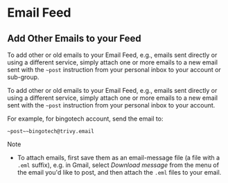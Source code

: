 # Email Feed

<span id="gv-4feed-5feedpost"></span>
## Add Other Emails to your Feed

<span class="sub g4s">

To add other or old emails to your Email Feed, e.g., emails sent directly or
using a different service, simply attach one or more emails to a new
email sent with the `~post` instruction from your personal inbox to your account or sub-group.

</span> <!-- sub g4s -->

<span class="free">

To add other or old emails to your Email Feed, e.g., emails sent directly or
using a different service, simply attach one or more emails to a new
email sent with the `~post` instruction from your personal inbox to your account.

</span> <!-- free -->

For example, for bingotech account, send the email to:

```
~post~~bingotech@trivy.email
```

Note

* To attach emails, first save them as an
email-message file (a file with a `.eml` suffix), e.g. in Gmail, select *Download message* from the menu of the email you'd like to post, 
and then attach the `.eml` files to your email.  



